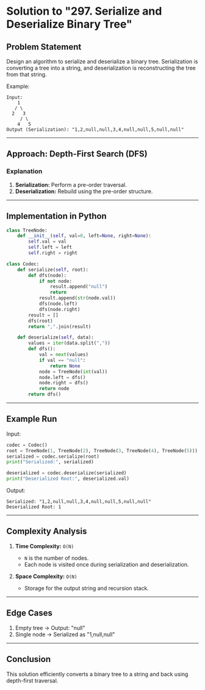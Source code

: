 # Solution to "297. Serialize and Deserialize Binary Tree"

## Problem Statement

Design an algorithm to serialize and deserialize a binary tree. Serialization is converting a tree into a string, and deserialization is reconstructing the tree from that string.

Example:

```
Input:
    1
   / \
  2   3
     / \
    4   5
Output (Serialization): "1,2,null,null,3,4,null,null,5,null,null"
```

---

## Approach: Depth-First Search (DFS)

### Explanation

1. **Serialization:** Perform a pre-order traversal.
2. **Deserialization:** Rebuild using the pre-order structure.

---

## Implementation in Python

```python
class TreeNode:
    def __init__(self, val=0, left=None, right=None):
        self.val = val
        self.left = left
        self.right = right

class Codec:
    def serialize(self, root):
        def dfs(node):
            if not node:
                result.append("null")
                return
            result.append(str(node.val))
            dfs(node.left)
            dfs(node.right)
        result = []
        dfs(root)
        return ",".join(result)

    def deserialize(self, data):
        values = iter(data.split(","))
        def dfs():
            val = next(values)
            if val == "null":
                return None
            node = TreeNode(int(val))
            node.left = dfs()
            node.right = dfs()
            return node
        return dfs()
```

---

## Example Run

Input:

```python
codec = Codec()
root = TreeNode(1, TreeNode(2), TreeNode(3, TreeNode(4), TreeNode(5)))
serialized = codec.serialize(root)
print("Serialized:", serialized)

deserialized = codec.deserialize(serialized)
print("Deserialized Root:", deserialized.val)
```

Output:

```
Serialized: "1,2,null,null,3,4,null,null,5,null,null"
Deserialized Root: 1
```

---

## Complexity Analysis

1. **Time Complexity:** `O(N)`
    
    - `N` is the number of nodes.
    - Each node is visited once during serialization and deserialization.
2. **Space Complexity:** `O(N)`
    
    - Storage for the output string and recursion stack.

---

## Edge Cases

1. Empty tree → Output: "null"
2. Single node → Serialized as "1,null,null"

---

## Conclusion

This solution efficiently converts a binary tree to a string and back using depth-first traversal.